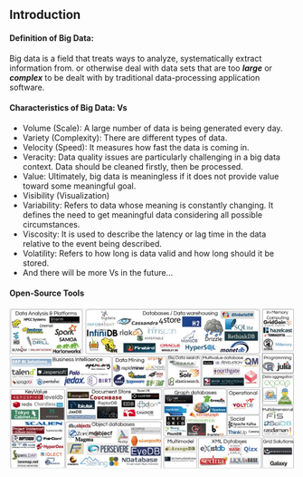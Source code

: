 ## **Introduction**
#### **Definition of Big Data:**  
Big data is a field that treats ways to analyze, systematically extract information from. or otherwise deal with data sets that are too ***large*** or ***complex*** to be dealt with by traditional data-processing application software.
#### **Characteristics of Big Data: Vs**  
* Volume (Scale):  A large number of data is being generated every day.
* Variety (Complexity): There are different types of data.
* Velocity (Speed): It measures how fast the data is coming in.
* Veracity: Data quality issues are particularly challenging in a big data context. Data should be cleaned firstly, then be processed.
* Value: Ultimately, big data is meaningless if it does not provide value toward some meaningful goal.
* Visibility (Visualization)
* Variability: Refers to data whose meaning is constantly changing. It defines the need to get meaningful data considering all possible circumstances.
* Viscosity: It is used to describe the latency or lag time in the data relative to the event being described.
* Volatility: Refers to how long is data valid and how long should it be stored.
* And there will be more Vs in the future...

#### **Open-Source Tools**
![](https://github.com/PionC/Big-Data-Management-Notes/blob/main/img1/open-source-tools.png)
 
